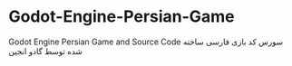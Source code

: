 # Godot-Engine-Persian-Game
Godot Engine Persian Game and  Source Code
سورس کد بازی فارسی ساخته شده توسط گادو انجین
